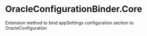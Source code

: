 # OracleConfigurationBinder.Core
Extension method to bind appSettings configuration section to OracleConfiguration
